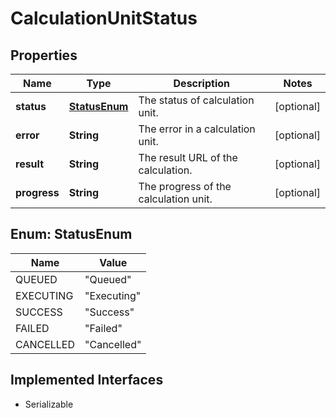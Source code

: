 

# CalculationUnitStatus

## Properties

Name | Type | Description | Notes
------------ | ------------- | ------------- | -------------
**status** | [**StatusEnum**](#StatusEnum) | The status of calculation unit. |  [optional]
**error** | **String** | The error in a calculation unit. |  [optional]
**result** | **String** | The result URL of the calculation. |  [optional]
**progress** | **String** | The progress of the calculation unit. |  [optional]



## Enum: StatusEnum

Name | Value
---- | -----
QUEUED | &quot;Queued&quot;
EXECUTING | &quot;Executing&quot;
SUCCESS | &quot;Success&quot;
FAILED | &quot;Failed&quot;
CANCELLED | &quot;Cancelled&quot;


## Implemented Interfaces

* Serializable


